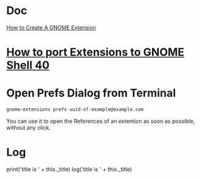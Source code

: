 # Doc
[How to Create A GNOME Extension](https://www.codeproject.com/Articles/5271677/How-to-Create-A-GNOME-Extension)

# [How to port Extensions to GNOME Shell 40](https://gjs.guide/extensions/upgrading/gnome-shell-40.html#contents)



# Open Prefs Dialog from Terminal
``` Bash
gnome-extensions prefs uuid-of-example@example.com
```
You can use it to open the References of an extention as soon as possible, without any click.

# Log
print('title is ' + this._title)
log('title is ' + this._title)
